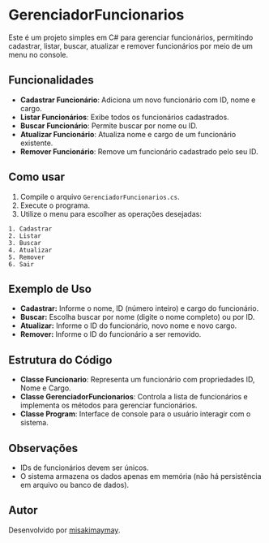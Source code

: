 # GerenciadorFuncionarios

Este é um projeto simples em C# para gerenciar funcionários, permitindo cadastrar, listar, buscar, atualizar e remover funcionários por meio de um menu no console.

## Funcionalidades

- **Cadastrar Funcionário**: Adiciona um novo funcionário com ID, nome e cargo.
- **Listar Funcionários**: Exibe todos os funcionários cadastrados.
- **Buscar Funcionário**: Permite buscar por nome ou ID.
- **Atualizar Funcionário**: Atualiza nome e cargo de um funcionário existente.
- **Remover Funcionário**: Remove um funcionário cadastrado pelo seu ID.

## Como usar

1. Compile o arquivo `GerenciadorFuncionarios.cs`.
2. Execute o programa.
3. Utilize o menu para escolher as operações desejadas:

```
1. Cadastrar
2. Listar
3. Buscar
4. Atualizar
5. Remover
6. Sair
```

## Exemplo de Uso

- **Cadastrar:** Informe o nome, ID (número inteiro) e cargo do funcionário.
- **Buscar:** Escolha buscar por nome (digite o nome completo) ou por ID.
- **Atualizar:** Informe o ID do funcionário, novo nome e novo cargo.
- **Remover:** Informe o ID do funcionário a ser removido.

## Estrutura do Código

- **Classe Funcionario**: Representa um funcionário com propriedades ID, Nome e Cargo.
- **Classe GerenciadorFuncionarios**: Controla a lista de funcionários e implementa os métodos para gerenciar funcionários.
- **Classe Program**: Interface de console para o usuário interagir com o sistema.

## Observações

- IDs de funcionários devem ser únicos.
- O sistema armazena os dados apenas em memória (não há persistência em arquivo ou banco de dados).

## Autor

Desenvolvido por [misakimaymay](https://github.com/misakimaymay).
